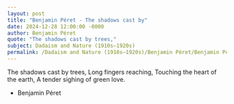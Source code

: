 ```yaml
---
layout: post
title: "Benjamin Péret - The shadows cast by"
date: 2024-12-28 12:00:00 -0000
author: Benjamin Péret
quote: "The shadows cast by trees,"
subject: Dadaism and Nature (1910s–1920s)
permalink: /Dadaism and Nature (1910s–1920s)/Benjamin Péret/Benjamin Péret - The shadows cast by
---
```


The shadows cast by trees,
Long fingers reaching,
Touching the heart of the earth,
A tender sighing of green love.

- Benjamin Péret
